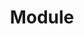 ---
title: Module
description: pascom bietet eine Vielzahl von Modulen zur Funktionserweiterung und Integration von Drittanbieter-Software. Diese Module sind Standardbestandteil und erfordern keine weitere Installation oder Lizenzierung. 
icon: "fa fa-hdd"
type : "pages"
weight: 11
---